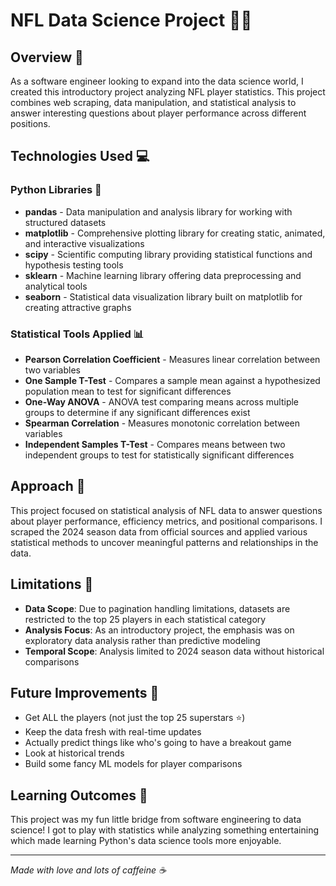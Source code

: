 # NFL Data Science Project 🏈✨

## Overview 📝 
As a software engineer looking to expand into the data science world, I created this introductory project analyzing NFL player statistics. This project combines web scraping, data manipulation, and statistical analysis to answer interesting questions about player performance across different positions.

## Technologies Used 💻

### Python Libraries 🐍
- **pandas** - Data manipulation and analysis library for working with structured datasets
- **matplotlib** - Comprehensive plotting library for creating static, animated, and interactive visualizations
- **scipy** - Scientific computing library providing statistical functions and hypothesis testing tools
- **sklearn** - Machine learning library offering data preprocessing and analytical tools
- **seaborn** - Statistical data visualization library built on matplotlib for creating attractive graphs

### Statistical Tools Applied 📊
- **Pearson Correlation Coefficient** - Measures linear correlation between two variables
- **One Sample T-Test** - Compares a sample mean against a hypothesized population mean to test for significant differences
- **One-Way ANOVA** - ANOVA test comparing means across multiple groups to determine if any significant differences exist
- **Spearman Correlation** - Measures monotonic correlation between variables
- **Independent Samples T-Test** - Compares means between two independent groups to test for statistically significant differences

## Approach 🌟
This project focused on statistical analysis of NFL data to answer questions about player performance, efficiency metrics, and positional comparisons. I scraped the 2024 season data from official sources and applied various statistical methods to uncover meaningful patterns and relationships in the data.

## Limitations 🙈
- **Data Scope**: Due to pagination handling limitations, datasets are restricted to the top 25 players in each statistical category
- **Analysis Focus**: As an introductory project, the emphasis was on exploratory data analysis rather than predictive modeling
- **Temporal Scope**: Analysis limited to 2024 season data without historical comparisons

## Future Improvements 🚀
- Get ALL the players (not just the top 25 superstars ⭐)
- Keep the data fresh with real-time updates
- Actually predict things like who's going to have a breakout game 
- Look at historical trends
- Build some fancy ML models for player comparisons

## Learning Outcomes 🎉
This project was my fun little bridge from software engineering to data science! I got to play with statistics while analyzing something entertaining which made learning Python's data science tools more enjoyable.

---
*Made with love and lots of caffeine ☕*
